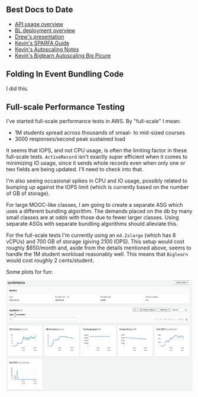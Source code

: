 ## Best Docs to Date
- [API usage overview](https://github.com/openstax/napkin-notes/blob/master/kevin/160921_biglearnApis/api_usage.md)
- [BL deployment overview](https://github.com/openstax/napkin-notes/blob/master/kevin/BiglearnArchitectureDeployment.pdf)
- [Drew's presentation](https://docs.google.com/presentation/d/1qoPqBLD4XqOsIfcM6aJH7IaDQRsxxuA6QBLy4GIZy7w/edit#slide=id.p)
- [Kevin's SPARFA Guide](https://github.com/openstax/sparfa-sandbox/blob/master/klb_sparfa_guide/sparfa_guide.pdf)
- [Kevin's Autoscaling Notes](https://docs.google.com/document/d/1bmn2xYBURE90fiZrdNG5CN28vEBCPJbKukDTbUqntZ4/edit)
- [Kevin's Biglearn Autoscaling Big Picure](https://docs.google.com/document/d/1JGcHIzmHDaDFlQvznzYgsWHuXBRis9qvtwF6pwaYVfQ/edit)

## Folding In Event Bundling Code

I did this.

## Full-scale Performance Testing

I've started full-scale performance tests in AWS.
By "full-scale" I mean:
* 1M students spread across thousands of smaal- to mid-sized courses
* 3000 responses/second peak sustained load

It seems that IOPS,
and not CPU usage,
is often the limiting factor
in these full-scale tests.
`ActiveRecord` isn't exactly super efficient
when it comes to minimizing IO usage,
since it sends whole records
even when only one or two fields are being updated.
I'll need to check into that.

I'm also seeing occasional spikes in CPU and IO usage,
possibly related to bumping up against the IOPS limit
(which is currently based on the number of GB of storage).

For large MOOC-like classes,
I am going to create a separate ASG
which uses a different bundling algorithm.
The demands placed on the db
by many small classes
are at odds with those
due to fewer larger classes.
Using separate ASGs with separate bundling algorithms
should alleviate this.

For the full-scale tests
I'm currently using an `m4.2xlarge`
(which has 8 vCPUs)
and 700 GB of storage
(giving 2100 IOPS).
This setup would cost roughly $650/month and,
aside from the details mentioned above,
seems to handle the 1M student workload reasonably well.
This means that `Biglearn`
would cost roughly 2 cents/student.

Some plots for fun:

<img src="https://github.com/openstax/napkin-notes/blob/master/kevin/summaries/bl_api_rds_plots_180516.png" alt="steep"  width="600" height="300">

